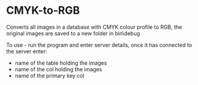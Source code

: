 # CMYK-to-RGB
Converts all images in a database with CMYK colour profile to RGB, the original images are saved to a new folder in bin\debug

To use - run the program and enter server details, once it has connected to the server enter:
- name of the table holding the images
- name of the col holding the images
- name of the primary key col
